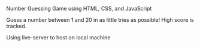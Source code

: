 Number Guessing Game using HTML, CSS, and JavaScript

Guess a number between 1 and 20 in as little tries as possible! High score is tracked.

Using live-server to host on local machine